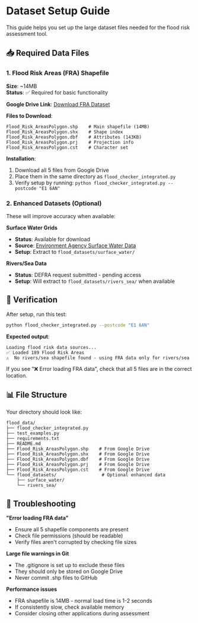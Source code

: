 # Dataset Setup Guide

This guide helps you set up the large dataset files needed for the flood risk assessment tool.

## 📥 Required Data Files

### 1. Flood Risk Areas (FRA) Shapefile
**Size**: ~14MB  
**Status**: ✅ Required for basic functionality

**Google Drive Link**: [Download FRA Dataset](https://drive.google.com/drive/folders/YOUR_FOLDER_ID)

**Files to Download**:
```
Flood_Risk_AreasPolygon.shp    # Main shapefile (14MB)
Flood_Risk_AreasPolygon.shx    # Shape index
Flood_Risk_AreasPolygon.dbf    # Attributes (143KB)  
Flood_Risk_AreasPolygon.prj    # Projection info
Flood_Risk_AreasPolygon.cst    # Character set
```

**Installation**:
1. Download all 5 files from Google Drive
2. Place them in the same directory as `flood_checker_integrated.py`
3. Verify setup by running: `python flood_checker_integrated.py --postcode "E1 6AN"`

### 2. Enhanced Datasets (Optional)

These will improve accuracy when available:

**Surface Water Grids**
- **Status**: Available for download
- **Source**: [Environment Agency Surface Water Data](https://www.data.gov.uk/dataset/bad20199-6d39-4aad-8564-26a46778fd94)
- **Setup**: Extract to `flood_datasets/surface_water/`

**Rivers/Sea Data**  
- **Status**: DEFRA request submitted - pending access
- **Setup**: Will extract to `flood_datasets/rivers_sea/` when available

## 🔧 Verification

After setup, run this test:

```bash
python flood_checker_integrated.py --postcode "E1 6AN"
```

**Expected output**:
```
Loading flood risk data sources...
✅ Loaded 189 Flood Risk Areas
⚠️  No rivers/sea shapefile found - using FRA data only for rivers/sea
```

If you see "❌ Error loading FRA data", check that all 5 files are in the correct location.

## 📊 File Structure

Your directory should look like:
```
flood_data/
├── flood_checker_integrated.py
├── test_examples.py  
├── requirements.txt
├── README.md
├── Flood_Risk_AreasPolygon.shp    # From Google Drive
├── Flood_Risk_AreasPolygon.shx    # From Google Drive
├── Flood_Risk_AreasPolygon.dbf    # From Google Drive
├── Flood_Risk_AreasPolygon.prj    # From Google Drive
├── Flood_Risk_AreasPolygon.cst    # From Google Drive
└── flood_datasets/                 # Optional enhanced data
    ├── surface_water/
    └── rivers_sea/
```

## 🚨 Troubleshooting

**"Error loading FRA data"**
- Ensure all 5 shapefile components are present
- Check file permissions (should be readable)
- Verify files aren't corrupted by checking file sizes

**Large file warnings in Git**
- The .gitignore is set up to exclude these files
- They should only be stored on Google Drive
- Never commit .shp files to GitHub

**Performance issues**  
- FRA shapefile is 14MB - normal load time is 1-2 seconds
- If consistently slow, check available memory
- Consider closing other applications during assessment 